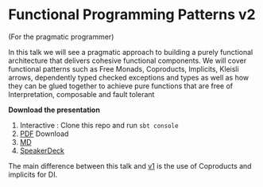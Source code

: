 # Functional Programming Patterns v2 #
(For the pragmatic programmer)

In this talk we will see a pragmatic approach to building a purely functional architecture that delivers cohesive functional components. 
We will cover functional patterns such as Free Monads, Coproducts, Implicits, Kleisli arrows, dependently typed checked exceptions 
and types as well as how they can be glued together to achieve pure functions that are free of Interpretation, composable and fault tolerant

**Download the presentation**

1. Interactive : Clone this repo and run `sbt console`
2. [PDF](presentation.pdf) Download
3. [MD](presentation.md)
4. [SpeakerDeck](https://speakerdeck.com/raulraja/functional-programming-patterns-for-the-pragmatic-programmer-v2)

The main difference between this talk and [v1](https://github.com/47deg/func-architecture-v2) is the use of Coproducts and implicits for DI.
